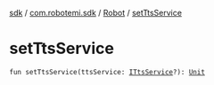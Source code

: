 [sdk](../../index.md) / [com.robotemi.sdk](../index.md) / [Robot](index.md) / [setTtsService](./set-tts-service.md)

# setTtsService

`fun setTtsService(ttsService: `[`ITtsService`](../../com.robotemi.sdk.voice/-i-tts-service/index.md)`?): `[`Unit`](https://kotlinlang.org/api/latest/jvm/stdlib/kotlin/-unit/index.html)
